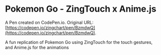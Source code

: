 # Pokemon Go - ZingTouch x Anime.js 

A Pen created on CodePen.io. Original URL: [https://codepen.io/zingchart/pen/BzmdwQ](https://codepen.io/zingchart/pen/BzmdwQ).

A fun replication of Pokemon Go using ZingTouch for the touch gestures, and Anime.js for the animations